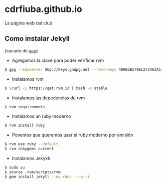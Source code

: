 # cdrfiuba.github.io
La página web del club

## Como instalar Jekyll

(sacado de [aca](https://www.garron.me/en/bits/latest-jekyll-ubuntu.html))

* Agregamos la clave para poder verificar rvm
```bash
$ gpg --keyserver hkp://keys.gnupg.net --recv-keys 409B6B1796C275462A1703113804BB82D39DC0E3
```
* Instalamos rvm
```bash
$ \curl -L https://get.rvm.io | bash -s stable
```
* Instalamos las depedencias de rvm
```bash
$ rvm requirements
```
* Instalamos un ruby moderno
```bash
$ rvm install ruby
```
* Ponemos que queremos usar el ruby moderno por omisión
```bash
$ rvm use ruby --default
$ rvm rubygems current
```
* Instalamos Jekykk
```bash
$ sudo su
$ source .rvm/scripts/rvm
$ gem install jekyll --no-rdoc --no-ri
```

